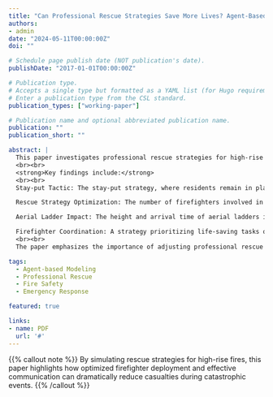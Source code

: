 ```yaml
---
title: "Can Professional Rescue Strategies Save More Lives? Agent-Based 3D Modeling of High-Rise Building Fire"
authors:
- admin
date: "2024-05-11T00:00:00Z"
doi: ""

# Schedule page publish date (NOT publication's date).
publishDate: "2017-01-01T00:00:00Z"

# Publication type.
# Accepts a single type but formatted as a YAML list (for Hugo requirements).
# Enter a publication type from the CSL standard.
publication_types: ["working-paper"]

# Publication name and optional abbreviated publication name.
publication: ""
publication_short: ""

abstract: |
  This paper investigates professional rescue strategies for high-rise building fires through agent-based modeling (ABM), using the Grenfell Tower fire as a case study. The research explores how different rescue strategies, such as the "stay-put" tactic and firefighter distribution, impact casualties and the number of rescued individuals during such fires. The study constructs a 3D ABM simulation, modeling both internal evacuation behaviors and external rescue operations to simulate realistic scenarios.
  <br><br>
  <strong>Key findings include:</strong>
  <br><br>
  Stay-put Tactic: The stay-put strategy, where residents remain in place during a fire, leads to higher casualties. This finding supports previous research questioning the efficacy of this approach in modern high-rise buildings.

  Rescue Strategy Optimization: The number of firefighters involved in life-saving tasks significantly affects the outcomes. Increasing the proportion of firefighters assigned to rescue operations leads to a reduction in fatalities and injuries.

  Aerial Ladder Impact: The height and arrival time of aerial ladders influence rescue effectiveness. Aerial ladders reaching higher floors and arriving sooner increase the number of lives saved, though premature deployment can disrupt residents' self-evacuation efforts.

  Firefighter Coordination: A strategy prioritizing life-saving tasks over fire suppression proves more effective in saving lives, highlighting the need for optimized coordination among rescue teams.
  <br><br>
  The paper emphasizes the importance of adjusting professional rescue strategies based on fire dynamics to enhance evacuation outcomes and reduce casualties.

tags:
  - Agent-based Modeling
  - Professional Rescue
  - Fire Safety
  - Emergency Response

featured: true

links:
- name: PDF
  url: '#'
---
```



{{% callout note %}}
By simulating rescue strategies for high-rise fires, this paper highlights how optimized firefighter deployment and effective communication can dramatically reduce casualties during catastrophic events.
{{% /callout %}}